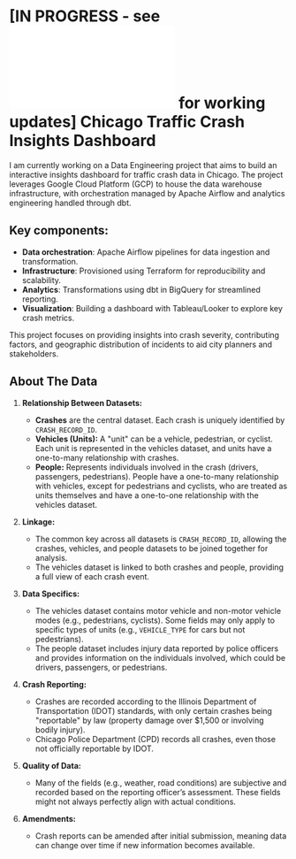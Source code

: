# [IN PROGRESS - see ![](notes/todo.md) for working updates] Chicago Traffic Crash Insights Dashboard
I am currently working on a Data Engineering project that aims to build an interactive insights dashboard for traffic crash data in Chicago. The project leverages Google Cloud Platform (GCP) to house the data warehouse infrastructure, with orchestration managed by Apache Airflow and analytics engineering handled through dbt.

## Key components:
- **Data orchestration**: Apache Airflow pipelines for data ingestion and transformation.
- **Infrastructure**: Provisioned using Terraform for reproducibility and scalability.
- **Analytics**: Transformations using dbt in BigQuery for streamlined reporting.
- **Visualization**: Building a dashboard with Tableau/Looker to explore key crash metrics.

This project focuses on providing insights into crash severity, contributing factors, and geographic distribution of incidents to aid city planners and stakeholders.

## About The Data

1. **Relationship Between Datasets:**
    - **Crashes** are the central dataset. Each crash is uniquely identified by `CRASH_RECORD_ID`.
    - **Vehicles (Units):** A "unit" can be a vehicle, pedestrian, or cyclist. Each unit is represented in the vehicles dataset, and units have a one-to-many relationship with crashes.
    - **People:** Represents individuals involved in the crash (drivers, passengers, pedestrians). People have a one-to-many relationship with vehicles, except for pedestrians and cyclists, who are treated as units themselves and have a one-to-one relationship with the vehicles dataset.

2. **Linkage:**
    - The common key across all datasets is `CRASH_RECORD_ID`, allowing the crashes, vehicles, and people datasets to be joined together for analysis.
    - The vehicles dataset is linked to both crashes and people, providing a full view of each crash event.

3. **Data Specifics:**
    - The vehicles dataset contains motor vehicle and non-motor vehicle modes (e.g., pedestrians, cyclists). Some fields may only apply to specific types of units (e.g., `VEHICLE_TYPE` for cars but not pedestrians).
    - The people dataset includes injury data reported by police officers and provides information on the individuals involved, which could be drivers, passengers, or pedestrians.

4. **Crash Reporting:**
    - Crashes are recorded according to the Illinois Department of Transportation (IDOT) standards, with only certain crashes being "reportable" by law (property damage over $1,500 or involving bodily injury).
    - Chicago Police Department (CPD) records all crashes, even those not officially reportable by IDOT.

5. **Quality of Data:**
    - Many of the fields (e.g., weather, road conditions) are subjective and recorded based on the reporting officer’s assessment. These fields might not always perfectly align with actual conditions.

6. **Amendments:**
    - Crash reports can be amended after initial submission, meaning data can change over time if new information becomes available.
